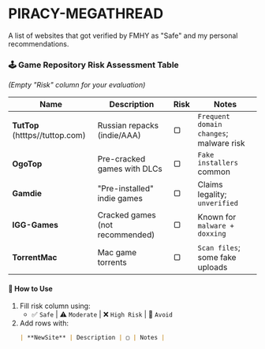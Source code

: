 # PIRACY-MEGATHREAD
A list of websites that got verified by FMHY as "Safe" and my personal recommendations.

### 🕹️ Game Repository Risk Assessment Table  
*(Empty "Risk" column for your evaluation)*  

| Name               | Description                          | Risk  | Notes                                   |
|--------------------|--------------------------------------|-------|-----------------------------------------|
| **TutTop** (htttps//tuttop.com)        | Russian repacks (indie/AAA)          | ▢     | `Frequent domain changes`; malware risk |
| **OgoTop**         | Pre-cracked games with DLCs          | ▢     | `Fake installers` common                |
| **Gamdie**         | "Pre-installed" indie games          | ▢     | Claims legality; `unverified`           |
| **IGG-Games**      | Cracked games (not recommended)      | ▢     | Known for `malware + doxxing`           |
| **TorrentMac**     | Mac game torrents                    | ▢     | `Scan files`; some fake uploads         |

#### 📝 **How to Use**  
1. Fill risk column using:  
   - ✅ `Safe` | ⚠️ `Moderate` | ❌ `High Risk` | 🚫 `Avoid`  
2. Add rows with:  
   ```markdown
   | **NewSite** | Description | ▢ | Notes |
